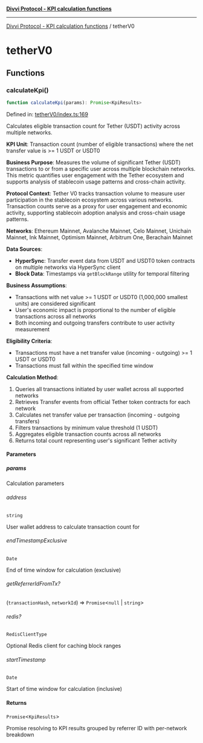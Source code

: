 [**Divvi Protocol - KPI calculation functions**](README.md)

---

[Divvi Protocol - KPI calculation functions](README.md) / tetherV0

# tetherV0

## Functions

### calculateKpi()

```ts
function calculateKpi(params): Promise<KpiResults>
```

Defined in: [tetherV0/index.ts:169](https://github.com/divvi-xyz/divvi-protocol-v0/blob/main/scripts/calculateKpi/protocols/tetherV0/index.ts#L169)

Calculates eligible transaction count for Tether (USDT) activity across multiple networks.

**KPI Unit**: Transaction count (number of eligible transactions) where the net transfer value is >= 1 USDT or USDT0

**Business Purpose**: Measures the volume of significant Tether (USDT) transactions to or from a specific user
across multiple blockchain networks. This metric quantifies user engagement with the Tether ecosystem and
supports analysis of stablecoin usage patterns and cross-chain activity.

**Protocol Context**: Tether V0 tracks transaction volume to measure user participation in the stablecoin
ecosystem across various networks. Transaction counts serve as a proxy for user engagement and economic
activity, supporting stablecoin adoption analysis and cross-chain usage patterns.

**Networks**: Ethereum Mainnet, Avalanche Mainnet, Celo Mainnet, Unichain Mainnet, Ink Mainnet,
Optimism Mainnet, Arbitrum One, Berachain Mainnet

**Data Sources**:

- **HyperSync**: Transfer event data from USDT and USDT0 token contracts on multiple networks via HyperSync client
- **Block Data**: Timestamps via `getBlockRange` utility for temporal filtering

**Business Assumptions**:

- Transactions with net value >= 1 USDT or USDT0 (1,000,000 smallest units) are considered significant
- User's economic impact is proportional to the number of eligible transactions across all networks
- Both incoming and outgoing transfers contribute to user activity measurement

**Eligibility Criteria**:

- Transactions must have a net transfer value (incoming - outgoing) >= 1 USDT or USDT0
- Transactions must fall within the specified time window

**Calculation Method**:

1. Queries all transactions initiated by user wallet across all supported networks
2. Retrieves Transfer events from official Tether token contracts for each network
3. Calculates net transfer value per transaction (incoming - outgoing transfers)
4. Filters transactions by minimum value threshold (1 USDT)
5. Aggregates eligible transaction counts across all networks
6. Returns total count representing user's significant Tether activity

#### Parameters

##### params

Calculation parameters

###### address

`string`

User wallet address to calculate transaction count for

###### endTimestampExclusive

`Date`

End of time window for calculation (exclusive)

###### getReferrerIdFromTx?

(`transactionHash`, `networkId`) => `Promise`\<`null` \| `string`\>

###### redis?

`RedisClientType`

Optional Redis client for caching block ranges

###### startTimestamp

`Date`

Start of time window for calculation (inclusive)

#### Returns

`Promise`\<`KpiResults`\>

Promise resolving to KPI results grouped by referrer ID with per-network breakdown
